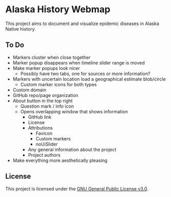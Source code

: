 # Alaska History Webmap
This project aims to document and visualize epidemic diseases in Alaska Native history.

## To Do
* Markers cluster when close together
* Marker popup disappears when timeline slider range is moved
* Make marker popups look nicer
  * Possibly have two tabs, one for sources or more information?
* Markers with uncertain location load a geographical estimate blob/circle
  * Custom marker icons for both types
* Custom domain
* GitHub repo/page organization
* About button in the top right
  * Question mark / info icon
  * Opens overlapping window that shows information
    * GitHub link
    * License
    * Attributions
      * Favicon
      * Custom markers
      * noUiSlider
    * Any general information about the project
    * Project authors
* Make everything more aesthetically pleasing

## License
This project is licensed under the [GNU General Public License v3.0](LICENSE).
